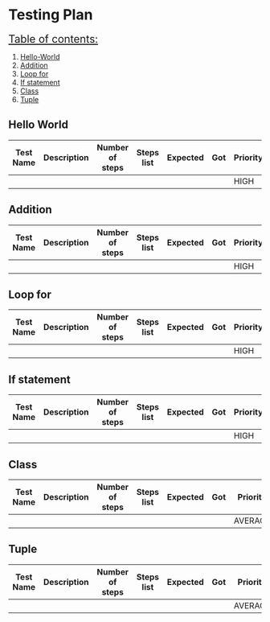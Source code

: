 <h1>Testing Plan</h1>

<summary style="text-decoration: underline; font-size:150%">Table of contents:</summary>

1. [Hello-World](#hello-world)
2. [Addition](#addition)
3. [Loop for](#loop-for)
4. [If statement](#if-statement)
5. [Class](#class)
6. [Tuple](#tuple)
    

## Hello World
| Test Name | Description | Number of steps |    Steps list     |    Expected    |       Got       |       Priority       | 
| --------- | ----------------- | -------------------- |    ---------------     |    --------    |       ---       |       ---       | 
|  |  |  |  |  |  | HIGH | 

## Addition
| Test Name | Description | Number of steps |    Steps list     |    Expected    |       Got       |       Priority       | 
| --------- | ----------------- | -------------------- |    ---------------     |    --------    |       ---       |       ---       | 
|  |  |  |  |  |  | HIGH | 

## Loop for
| Test Name | Description | Number of steps |    Steps list     |    Expected    |       Got       |       Priority       | 
| --------- | ----------------- | -------------------- |    ---------------     |    --------    |       ---       |       ---       | 
|  |  |  |  |  |  | HIGH | 

## If statement
| Test Name | Description | Number of steps |    Steps list     |    Expected    |       Got       |       Priority       | 
| --------- | ----------------- | -------------------- |    ---------------     |    --------    |       ---       |       ---       | 
|  |  |  |  |  |  | HIGH | 

## Class
| Test Name | Description | Number of steps |    Steps list     |    Expected    |       Got       |       Priority       | 
| --------- | ----------------- | -------------------- |    ---------------     |    --------    |       ---       |       ---       | 
|  |  |  |  |  |  | AVERAGE | 

## Tuple
| Test Name | Description | Number of steps |    Steps list     |    Expected    |       Got       |       Priority       | 
| --------- | ----------------- | -------------------- |    ---------------     |    --------    |       ---       |       ---       | 
|  |  |  |  |  |  | AVERAGE | 

